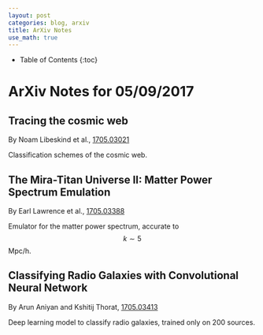 ```yaml
---
layout: post
categories: blog, arxiv
title: ArXiv Notes
use_math: true
---
```


* Table of Contents
{:toc}


# ArXiv Notes for 05/09/2017


## Tracing the cosmic web

By Noam Libeskind et al., [1705.03021](https://arxiv.org/abs/1705.03021)

Classification schemes of the cosmic web.

## The Mira-Titan Universe II: Matter Power Spectrum Emulation


By Earl Lawrence et al., [1705.03388](https://arxiv.org/abs/1705.03388)

Emulator for the matter power spectrum, accurate to $$k\sim 5$$ Mpc/h.

## Classifying Radio Galaxies with Convolutional Neural Network

By Arun Aniyan and Kshitij Thorat, [1705.03413](https://arxiv.org/abs/1705.03413)

Deep learning model to classify radio galaxies, trained only on 200 sources.